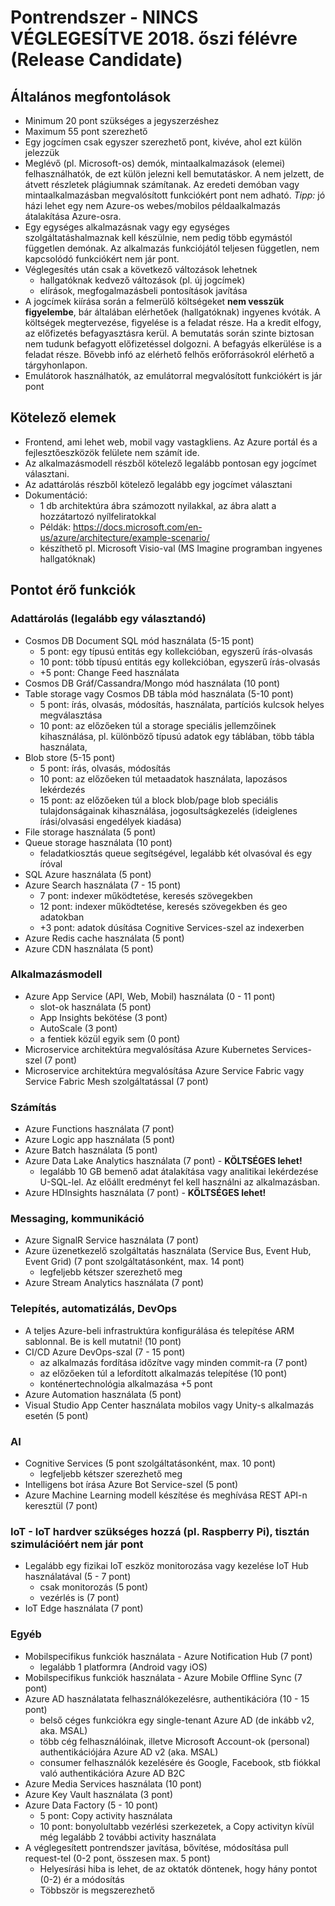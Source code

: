 # Pontrendszer - NINCS VÉGLEGESÍTVE 2018. őszi félévre (Release Candidate)
## Általános megfontolások
- Minimum 20 pont szükséges a jegyszerzéshez
- Maximum 55 pont szerezhető
- Egy jogcímen csak egyszer szerezhető pont, kivéve, ahol ezt külön jelezzük
- Meglévő (pl. Microsoft-os) demók, mintaalkalmazások (elemei) felhasználhatók, de ezt külön jelezni kell bemutatáskor. A nem jelzett, de átvett részletek plágiumnak számítanak. Az eredeti demóban vagy mintaalkalmazásban megvalósított funkciókért pont nem adható. *Tipp:* jó házi lehet egy nem Azure-os webes/mobilos példaalkalmazás átalakítása Azure-osra.
- Egy egységes alkalmazásnak vagy egy egységes szolgáltatáshalmaznak kell készülnie, nem pedig több egymástól független demónak. Az alkalmazás funkciójától teljesen független, nem kapcsolódó funkciókért nem jár pont.
- Véglegesítés után csak a következő változások lehetnek
    - hallgatóknak kedvező változások (pl. új jogcímek)
    - elírások, megfogalmazásbeli pontosítások javítása
- A jogcímek kiírása során a felmerülő költségeket **nem vesszük figyelembe**, bár általában elérhetőek (hallgatóknak) ingyenes kvóták. A költségek megtervezése, figyelése is a feladat része. Ha a kredit elfogy, az előfizetés befagyasztásra kerül. A bemutatás során szinte biztosan nem tudunk befagyott előfizetéssel dolgozni. A befagyás elkerülése is a feladat része. Bővebb infó az elérhető felhős erőforrásokról elérhető a tárgyhonlapon.
- Emulátorok használhatók, az emulátorral megvalósított funkciókért is jár pont

## Kötelező elemek
- Frontend, ami lehet web, mobil vagy vastagkliens. Az Azure portál és a fejlesztőeszközök felülete nem számít ide.
- Az alkalmazásmodell részből kötelező legalább pontosan egy jogcímet választani.
- Az adattárolás részből kötelező legalább egy jogcímet választani
- Dokumentáció:
    - 1 db architektúra ábra számozott nyilakkal, az ábra alatt a hozzátartozó nyílfeliratokkal
    - Példák: https://docs.microsoft.com/en-us/azure/architecture/example-scenario/
    - készíthető pl. Microsoft Visio-val (MS Imagine programban ingyenes hallgatóknak)
    
## Pontot érő funkciók
### Adattárolás (legalább egy választandó)
- Cosmos DB Document SQL mód használata (5-15 pont)
    - 5 pont: egy típusú entitás egy kollekcióban, egyszerű írás-olvasás
    - 10 pont: több típusú entitás egy kollekcióban, egyszerű írás-olvasás
    - +5 pont: Change Feed használata
- Cosmos DB Gráf/Cassandra/Mongo mód használata (10 pont)
- Table storage vagy Cosmos DB tábla mód használata (5-10 pont) 
  - 5 pont: írás, olvasás, módosítás, használata, partíciós kulcsok helyes megválasztása 
  - 10 pont: az előzőeken túl a storage speciális jellemzőinek kihasználása, pl. különböző típusú adatok egy táblában, több tábla használata,     
- Blob store (5-15 pont)
  - 5 pont: írás, olvasás, módosítás  
  - 10 pont: az előzőeken túl metaadatok használata, lapozásos lekérdezés 
  - 15 pont: az előzőeken túl a block blob/page blob speciális tulajdonságainak kihasználása, jogosultságkezelés (ideiglenes írási/olvasási engedélyek kiadása) 
- File storage használata (5 pont)
- Queue storage használata (10 pont) 
  - feladatkiosztás queue segítségével, legalább két olvasóval és egy íróval
- SQL Azure használata (5 pont)
- Azure Search használata (7 - 15 pont)
    - 7 pont: indexer működtetése, keresés szövegekben
    - 12 pont: indexer működtetése, keresés szövegekben és geo adatokban
    - +3 pont: adatok dúsítása Cognitive Services-szel az indexerben
- Azure Redis cache használata (5 pont)
- Azure CDN használata (5 pont)

### Alkalmazásmodell
- Azure App Service (API, Web, Mobil) használata (0 - 11 pont)
    - slot-ok használata (5 pont)
    - App Insights bekötése (3 pont)
    - AutoScale (3 pont)
    - a fentiek közül egyik sem (0 pont)
- Microservice architektúra megvalósítása Azure Kubernetes Services-szel (7 pont)
- Microservice architektúra megvalósítása Azure Service Fabric vagy Service Fabric Mesh szolgáltatással (7 pont)

### Számítás
- Azure Functions használata (7 pont)
- Azure Logic app használata (5 pont)
- Azure Batch használata (5 pont)
- Azure Data Lake Analytics használata (7 pont) - **KÖLTSÉGES lehet!**
    - legalább 10 GB bemenő adat átalakítása vagy analitikai lekérdezése U-SQL-lel. Az előállt eredményt fel kell használni az alkalmazásban.
- Azure HDInsights használata (7 pont) - **KÖLTSÉGES lehet!**

### Messaging, kommunikáció
- Azure SignalR Service használata (7 pont)
- Azure üzenetkezelő szolgáltatás használata (Service Bus, Event Hub, Event Grid) (7 pont szolgáltatásonként, max. 14 pont)
    - legfeljebb kétszer szerezhető meg
- Azure Stream Analytics használata (7 pont)

### Telepítés, automatizálás, DevOps
- A teljes Azure-beli infrastruktúra konfigurálása és telepítése ARM sablonnal. Be is kell mutatni! (10 pont)
- CI/CD Azure DevOps-szal (7 - 15 pont)
    - az alkalmazás fordítása időzítve vagy minden commit-ra (7 pont)
    - az előzőeken túl a lefordított alkalmazás telepítése (10 pont)
    - konténertechnológia alkalmazása +5 pont
- Azure Automation használata (5 pont)
- Visual Studio App Center használata mobilos vagy Unity-s alkalmazás esetén (5 pont)

### AI
- Cognitive Services (5 pont szolgáltatásonként, max. 10 pont)
    - legfeljebb kétszer szerezhető meg
- Intelligens bot írása Azure Bot Service-szel (5 pont)
- Azure Machine Learning modell készítése és meghívása REST API-n keresztül (7 pont)       

### IoT - IoT hardver szükséges hozzá (pl. Raspberry Pi), tisztán szimulációért nem jár pont
- Legalább egy fizikai IoT eszköz monitorozása vagy kezelése IoT Hub használatával (5 - 7 pont)
    - csak monitorozás (5 pont)
    - vezérlés is (7 pont)
- IoT Edge használata (7 pont)

### Egyéb
- Mobilspecifikus funkciók használata - Azure Notification Hub (7 pont)
    - legalább 1 platformra (Android vagy iOS)
- Mobilspecifikus funkciók használata - Azure Mobile Offline Sync (7 pont)
- Azure AD használatata felhasználókezelésre, authentikációra (10 - 15 pont)
    - belső céges funkciókra egy single-tenant Azure AD (de inkább v2, aka. MSAL)
    - több cég felhasználóinak, illetve Microsoft Account-ok (personal) authentikációjára Azure AD v2 (aka. MSAL)
    - consumer felhasználók kezelésére és Google, Facebook, stb fiókkal való authentikációra Azure AD B2C
- Azure Media Services használata (10 pont)
- Azure Key Vault használata (3 pont)
- Azure Data Factory (5 - 10 pont)
    - 5 pont: Copy activity használata
    - 10 pont: bonyolultabb vezérlési szerkezetek, a Copy activityn kívül még legalább 2 további activity használata
- A véglegesített pontrendszer javítása, bővítése, módosítása pull request-tel (0-2 pont, összesen max. 5 pont)
    - Helyesírási hiba is lehet, de az oktatók döntenek, hogy hány pontot (0-2) ér a módosítás
    - Többször is megszerezhető
